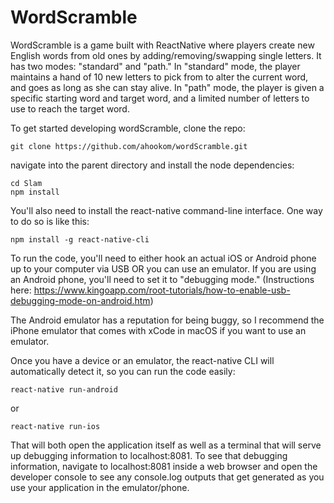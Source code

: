 # WordScramble

WordScramble is a game built with ReactNative where players create new English words from old ones by adding/removing/swapping single letters.
It has two modes: "standard" and "path." In "standard" mode, the player maintains a hand of 10 new letters to pick from to alter the current word, and goes as long as she can stay alive.
In "path" mode, the player is given a specific starting word and target word, and a limited number of letters to use to reach the target word.

To get started developing wordScramble, clone the repo:

```
git clone https://github.com/ahookom/wordScramble.git
```

navigate into the parent directory and install the node dependencies:

``` 
cd Slam
npm install 
```

You'll also need to install the react-native command-line interface. One way to do so is like this:

```
npm install -g react-native-cli
```

To run the code, you'll need to either hook an actual iOS or Android phone up to your computer via USB OR you can use an emulator.
If you are using an Android phone, you'll need to set it to "debugging mode." (Instructions here: https://www.kingoapp.com/root-tutorials/how-to-enable-usb-debugging-mode-on-android.htm)

The Android emulator has a reputation for being buggy, so I recommend the iPhone emulator that comes with xCode in macOS if you want to use an emulator.

Once you have a device or an emulator, the react-native CLI will automatically detect it, so you can run the code easily:

```
react-native run-android
```
or
```
react-native run-ios
```

That will both open the application itself as well as a terminal that will serve up debugging information to localhost:8081. To see that debugging information, navigate to localhost:8081 inside a web browser and open the developer console to see any console.log outputs that get generated as you use your application in the emulator/phone.
